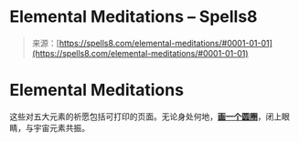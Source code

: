 <!--yml

category: 未分类

date: 2024-06-12 19:56:36

-->

# Elemental Meditations – Spells8

> 来源：[https://spells8.com/elemental-meditations/#0001-01-01](https://spells8.com/elemental-meditations/#0001-01-01)

# Elemental Meditations

这些对五大元素的祈愿包括可打印的页面。无论身处何地，[**画一个圆圈**](https://spells8.com/calling-quarters-circle/)，闭上眼睛，与宇宙元素共振。
